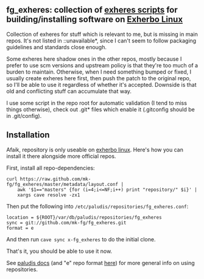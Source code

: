 fg_exheres: collection of [exheres scripts](http://exherbo.org/docs/exheres-for-smarties.html) for building/installing software on [Exherbo Linux](http://exherbo.org/)
--------------------

Collection of exheres for stuff which is relevant to me, but is missing in main
repos.  It's not listed in ::unavailable*, since I can't seem to follow
packaging guidelines and standards close enough.

Some exheres here shadow ones in the other repos, mostly because I prefer to use
scm versions and upstream policy is that they're too much of a burden to
maintain.
Otherwise, when I need something bumped or fixed, I usually create exheres here
first, then push the patch to the original repo, so I'll be able to use it
regardless of whether it's accepted. Downside is that old and conflicting stuff
can accumulate that way.

I use some script in the repo root for automatic validation (I tend to miss
things otherwise), check out .git* files which enable it (.gitconfig should be
in .git/config).


Installation
--------------------

Afaik, repository is only useable on [exherbo linux](http://exherbo.org).
Here's how you can install it there alongside more official repos.

First, install all repo-dependencies:

	curl https://raw.github.com/mk-fg/fg_exheres/master/metadata/layout.conf |
		awk '$1=="masters" {for (i=4;i<=NF;i++) print "repository/" $i}' |
		xargs cave resolve -zx1

Then put the following into `/etc/paludis/repositories/fg_exheres.conf`:

	location = ${ROOT}/var/db/paludis/repositories/fg_exheres
	sync = git://github.com/mk-fg/fg_exheres.git
	format = e

And then run `cave sync x-fg_exheres` to do the initial clone.

That's it, you should be able to use it now.

See [paludis
docs](http://paludis.exherbo.org/configuration/repositories/index.html) (and "e"
repo format
[here](http://paludis.exherbo.org/configuration/repositories/e.html)) for more
general info on using repositories.
